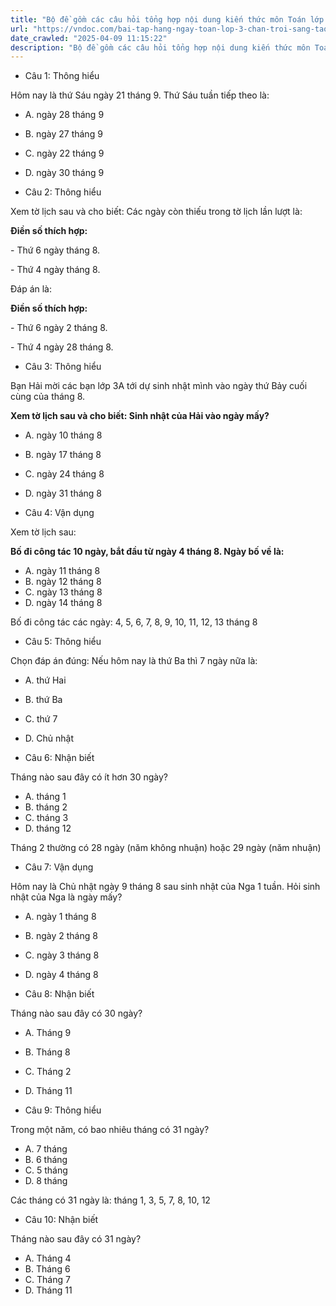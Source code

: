 ```yaml
---
title: "Bộ đề gồm các câu hỏi tổng hợp nội dung kiến thức môn Toán lớp 3 đã học ở Tuần 21 trong chương trình Toán lớp 3 Tập 2 sách Chân trời sáng tạo, giúp các em ôn tập và luyện giải các dạng bài tập Toán lớp 3. Mời các em cùng luyện tập."
url: "https://vndoc.com/bai-tap-hang-ngay-toan-lop-3-chan-troi-sang-tao-tuan-21-thu-5-336200"
date_crawled: "2025-04-09 11:15:22"
description: "Bộ đề gồm các câu hỏi tổng hợp nội dung kiến thức môn Toán lớp 3 đã học ở Tuần 21 trong chương trình Toán lớp 3 Tập 2 sách Chân trời sáng tạo, giúp các em ôn tập và luyện giải các dạng bài tập Toán lớp 3. Mời các em cùng luyện tập."
---
```


* Câu 1:  Thông hiểu

Hôm nay là thứ Sáu ngày 21 tháng 9. Thứ Sáu tuần tiếp theo là:

  * A. ngày 28 tháng 9 
  * B. ngày 27 tháng 9 
  * C. ngày 22 tháng 9 
  * D. ngày 30 tháng 9 



* Câu 2:  Thông hiểu

Xem tờ lịch sau và cho biết: Các ngày còn thiếu trong tờ lịch lần lượt là:

**Điền số thích hợp:**

\- Thứ 6 ngày  tháng 8.

\- Thứ 4 ngày  tháng 8.

Đáp án là:

**Điền số thích hợp:**

\- Thứ 6 ngày 2 tháng 8.

\- Thứ 4 ngày 28 tháng 8.

* Câu 3:  Thông hiểu

Bạn Hải mời các bạn lớp 3A tới dự sinh nhật mình vào ngày thứ Bảy cuối cùng của tháng 8.

**Xem tờ lịch sau và cho biết: Sinh nhật của Hải vào ngày mấy?**

  * A. ngày 10 tháng 8 
  * B. ngày 17 tháng 8 
  * C. ngày 24 tháng 8 
  * D. ngày 31 tháng 8 



* Câu 4:  Vận dụng

Xem tờ lịch sau:

**Bố đi công tác 10 ngày, bắt đầu từ ngày 4 tháng 8. Ngày bố về là:**

  * A. ngày 11 tháng 8 
  * B. ngày 12 tháng 8 
  * C. ngày 13 tháng 8 
  * D. ngày 14 tháng 8 



Bố đi công tác các ngày: 4, 5, 6, 7, 8, 9, 10, 11, 12, 13 tháng 8

* Câu 5:  Thông hiểu

Chọn đáp án đúng: Nếu hôm nay là thứ Ba thì 7 ngày nữa là:

  * A. thứ Hai 
  * B. thứ Ba 
  * C. thứ 7 
  * D. Chủ nhật 



* Câu 6:  Nhận biết

Tháng nào sau đây có ít hơn 30 ngày?

  * A. tháng 1 
  * B. tháng 2 
  * C. tháng 3 
  * D. tháng 12 



Tháng 2 thường có 28 ngày (năm không nhuận) hoặc 29 ngày (năm nhuận)

* Câu 7:  Vận dụng

Hôm nay là Chủ nhật ngày 9 tháng 8 sau sinh nhật của Nga 1 tuần. Hỏi sinh nhật của Nga là ngày mấy?

  * A. ngày 1 tháng 8 
  * B. ngày 2 tháng 8 
  * C. ngày 3 tháng 8 
  * D. ngày 4 tháng 8 



* Câu 8:  Nhận biết

Tháng nào sau đây có 30 ngày?

  * A. Tháng 9 
  * B. Tháng 8 
  * C. Tháng 2 
  * D. Tháng 11 



* Câu 9:  Thông hiểu

Trong một năm, có bao nhiêu tháng có 31 ngày?

  * A. 7 tháng 
  * B. 6 tháng 
  * C. 5 tháng 
  * D. 8 tháng 



Các tháng có 31 ngày là: tháng 1, 3, 5, 7, 8, 10, 12

* Câu 10:  Nhận biết

Tháng nào sau đây có 31 ngày?

  * A. Tháng 4 
  * B. Tháng 6 
  * C. Tháng 7 
  * D. Tháng 11 


